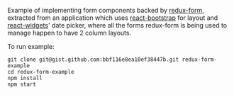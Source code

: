 Example of implementing form components backed by [redux-form](https://github.com/erikras/redux-form), extracted from an application which uses [react-bootstrap](https://github.com/react-bootstrap/react-bootstrap) for layout and [react-widgets](https://github.com/jquense/react-widgets)' date picker, where all the forms redux-form is being used to manage happen to have 2 column layouts.

To run example:

```
git clone git@gist.github.com:bbf116e8ea10ef38447b.git redux-form-example
cd redux-form-example
npm install
npm start
```
